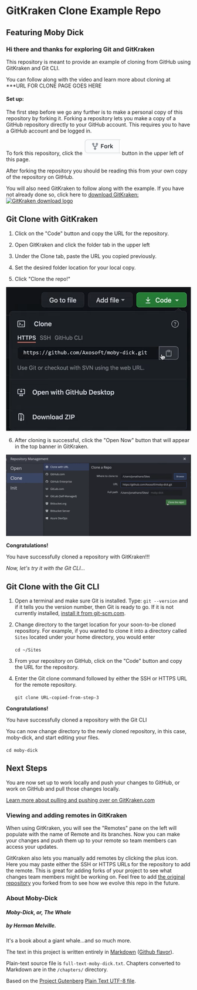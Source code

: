 # GitKraken Clone Example Repo
## Featuring Moby Dick

### Hi there and thanks for exploring Git and GitKraken

This repository is meant to provide an example of cloning from GitHub using GitKraken and Git CLI.  

You can follow along with the video and learn more about cloning at ***URL FOR CLONE PAGE GOES HERE


#### Set up:

The first step before we go any further is to make a personal copy of this repository by forking it. Forking a repository lets you make a copy of a GitHub repository directly to your GitHub account. This requires you to have a GitHub account and be logged in.  

To fork this repository, click the <img src='img/gh-fork-icon.png' alt="drawing" alt='GitHub Fork button' width="100"/> button in the upper left of this page. 

After forking the repository you should be reading this from your own copy of the repository on GitHub.  

You will also need GitKraken to follow along with the example. If you have not already done so, click here to [download GitKraken: <img src="https://www.gitkraken.com/downloads/brand-assets/gitkraken-logo-dark-sq.png" alt='GitKraken download logo' width="100" /> ](https://www.gitkraken.com/download)



## Git Clone with GitKraken

1. Click on the "Code" button and copy the URL for the repository.

2. Open GitKraken and click the folder tab in the upper left

3. Under the Clone tab, paste the URL you copied previously.

4. Set the desired folder location for your local copy.  

5. Click "Clone the repo!"

![Git Clone in GitKraken](img/git-clone-screen-in-GitKraken.png)

6. After cloning is successful, click the "Open Now" button that will appear in the top banner in GitKraken.

![Open Now button in GitKraken](img/open-now-in-gitkraken.png)


**Congratulations!**  

You have successfully cloned a repository with GitKraken!!! 


*Now, let's try it with the Git CLI...*


## Git Clone with the Git CLI

1. Open a terminal and make sure Git is installed. Type:
`git --version` and if it tells you the version number, then Git is ready to go. If it is not currently installed, [install it from git-scm.com](https://git-scm.com/downloads).

2. Change directory to the target location for your soon-to-be cloned repository. For example, if you wanted to clone it into a directory called `Sites` located under your home directory, you would enter 
<br><br>`cd ~/Sites`

3. From your repository on GitHub, click on the "Code" button and copy the URL for the repository.

4. Enter the Git clone command followed by either the SSH or HTTPS URL for the remote repository. 
<br><br>`git clone URL-copied-from-step-3`


**Congratulations!**  


You have successfully cloned a repository with the Git CLI

You can now change directory to the newly cloned repository, in this case, moby-dick, and start editing your files.  
<br>`cd moby-dick`


## Next Steps

You are now set up to work locally and push your changes to GitHub, or work on GitHub and pull those changes locally. 

[Learn more about pulling and pushing over on GitKraken.com](
https://support.gitkraken.com/working-with-repositories/pushing-and-pulling/)


### Viewing and adding remotes in GitKraken

When using GitKraken, you will see the "Remotes" pane on the left will populate with the name of Remote and its branches. Now you can make your changes and push them up to your remote so team members can access your updates.

GitKraken also lets you manually add remotes by clicking the plus icon. Here you may paste either the SSH or HTTPS URLs for the repository to add the remote. This is great for adding forks of your project to see what changes team members might be working on. Feel free to add [the original repository](https://github.com/Axosoft/moby-dick) you forked from to see how we evolve this repo in the future. 


### About Moby-Dick


#### *Moby-Dick, or, The Whale* 
##### by Herman Melville. 

It's a book about a giant whale...and so much more.  

The text in this project is written entirely in [Markdown](http://daringfireball.net/projects/markdown/) ([Github flavor](https://help.github.com/articles/github-flavored-markdown)). 

Plain-text source file is `full-text-moby-dick.txt`. Chapters converted to Markdown are in the `/chapters/` directory. 

Based on the [Project Gutenberg](http://www.gutenberg.org/ebooks/2701) [Plain Text UTF-8 file](http://www.gutenberg.org/cache/epub/2701/pg2701.txt).

